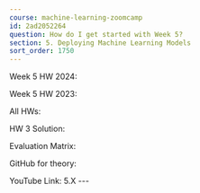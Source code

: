 ```yaml
---
course: machine-learning-zoomcamp
id: 2ad2052264
question: How do I get started with Week 5?
section: 5. Deploying Machine Learning Models
sort_order: 1750
---
```


Week 5 HW 2024:

Week 5 HW 2023:

All HWs:

HW 3 Solution:

Evaluation Matrix:

GitHub for theory:

YouTube Link: 5.X ---

~~~ Nukta Bhatia ~~~

